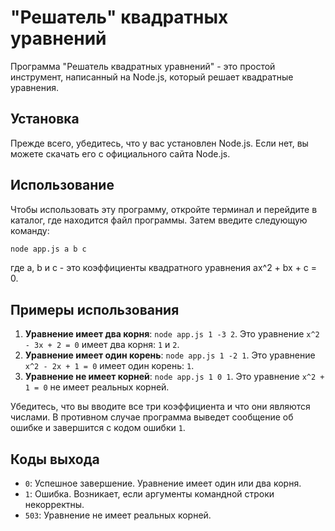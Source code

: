 
# "Решатель" квадратных уравнений

Программа "Решатель квадратных уравнений" - это простой инструмент, написанный на Node.js, который решает квадратные уравнения.

## Установка

Прежде всего, убедитесь, что у вас установлен Node.js. Если нет, вы можете скачать его с официального сайта Node.js.

## Использование

Чтобы использовать эту программу, откройте терминал и перейдите в каталог, где находится файл программы. Затем введите следующую команду:

```bash
node app.js a b c
```

где a, b и c - это коэффициенты квадратного уравнения ax^2 + bx + c = 0.

## Примеры использования

1. **Уравнение имеет два корня**: `node app.js 1 -3 2`. Это уравнение `x^2 - 3x + 2 = 0` имеет два корня: `1` и `2`.
2. **Уравнение имеет один корень**: `node app.js 1 -2 1`. Это уравнение `x^2 - 2x + 1 = 0` имеет один корень: `1`.
3. **Уравнение не имеет корней**: `node app.js 1 0 1`. Это уравнение `x^2 + 1 = 0` не имеет реальных корней.

Убедитесь, что вы вводите все три коэффициента и что они являются числами. В противном случае программа выведет сообщение об ошибке и завершится с кодом ошибки `1`.



## Коды выхода


- `0`: Успешное завершение. Уравнение имеет один или два корня.
- `1`: Ошибка. Возникает, если аргументы командной строки некорректны.
- `503`: Уравнение не имеет реальных корней.

